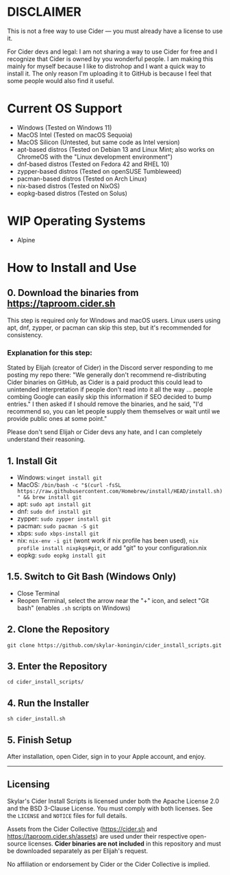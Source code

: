 # DISCLAIMER

This is not a free way to use Cider — you must already have a license to use it.

For Cider devs and legal: I am not sharing a way to use Cider for free and I recognize that Cider is owned by you wonderful people. I am making this mainly for myself because I like to distrohop and I want a quick way to install it. The only reason I'm uploading it to GitHub is because I feel that some people would also find it useful.

# Current OS Support

- Windows (Tested on Windows 11)
- MacOS Intel (Tested on macOS Sequoia)
- MacOS Silicon (Untested, but same code as Intel version)
- apt-based distros (Tested on Debian 13 and Linux Mint; also works on ChromeOS with the "Linux development environment")
- dnf-based distros (Tested on Fedora 42 and RHEL 10)
- zypper-based distros (Tested on openSUSE Tumbleweed)
- pacman-based distros (Tested on Arch Linux)
- nix-based distros (Tested on NixOS)
- eopkg-based distros (Tested on Solus)

# WIP Operating Systems

- Alpine

# How to Install and Use

## 0. Download the binaries from https://taproom.cider.sh

This step is required only for Windows and macOS users. Linux users using apt, dnf, zypper, or pacman can skip this step, but it's recommended for consistency.

### Explanation for this step:

Stated by Elijah (creator of Cider) in the Discord server responding to me posting my repo there: "We generally don't recommend re-distributing Cider binaries on GitHub, as Cider is a paid product this could lead to unintended interpretation if people don't read into it all the way ... people combing Google can easily skip this information if SEO decided to bump entries." I then asked if I should remove the binaries, and he said, "I'd recommend so, you can let people supply them themselves or wait until we provide public ones at some point."

Please don't send Elijah or Cider devs any hate, and I can completely understand their reasoning.

## 1. Install Git

- Windows: `winget install git`
- MacOS: `/bin/bash -c "$(curl -fsSL https://raw.githubusercontent.com/Homebrew/install/HEAD/install.sh)" && brew install git`
- apt: `sudo apt install git`
- dnf: `sudo dnf install git`
- zypper: `sudo zypper install git`
- pacman: `sudo pacman -S git`
- xbps: `sudo xbps-install git`
- nix: `nix-env -i git` (wont work if nix profile has been used), `nix profile install nixpkgs#git`, or add "git" to your configuration.nix
- eopkg: `sudo eopkg install git`

## 1.5. Switch to Git Bash (Windows Only)

- Close Terminal
- Reopen Terminal, select the arrow near the "+" icon, and select "Git bash" (enables `.sh` scripts on Windows)

## 2. Clone the Repository

`git clone https://github.com/skylar-koningin/cider_install_scripts.git`

## 3. Enter the Repository

`cd cider_install_scripts/`

## 4. Run the Installer

`sh cider_install.sh`

## 5. Finish Setup

After installation, open Cider, sign in to your Apple account, and enjoy.

---

## Licensing

Skylar's Cider Install Scripts is licensed under both the Apache License 2.0 and the BSD 3-Clause License.
You must comply with both licenses. See the `LICENSE` and `NOTICE` files for full details.

Assets from the Cider Collective (https://cider.sh and https://taproom.cider.sh/assets) are used under their respective open-source licenses.
**Cider binaries are not included** in this repository and must be downloaded separately as per Elijah's request.

No affiliation or endorsement by Cider or the Cider Collective is implied.
